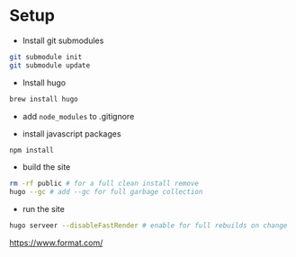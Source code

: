 # Setup
- Install git submodules  
```bash
git submodule init
git submodule update
```

- Install hugo  
```bash
brew install hugo
```

- add `node_modules` to .gitignore  

- install javascript packages
```bash
npm install
```

- build the site
```bash
rm -rf public # for a full clean install remove 
hugo --gc # add --gc for full garbage collection
```

- run the site
```bash
hugo serveer --disableFastRender # enable for full rebuilds on change
```

https://www.format.com/
